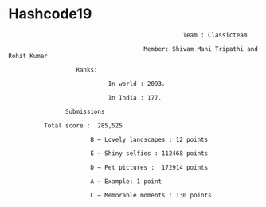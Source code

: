 # Hashcode19

                                                     Team : Classicteam

                                          Member: Shivam Mani Tripathi and Rohit Kumar

                       Ranks:

                                In world : 2093.

                                In India : 177.
 
                    Submissions
              
              Total score :  285,525
 
                           B – Lovely landscapes : 12 points

                           E – Shiny selfies : 112468 points

                           D – Pet pictures :  172914 points

                           A – Example: 1 point

                           C – Memorable moments : 130 points

